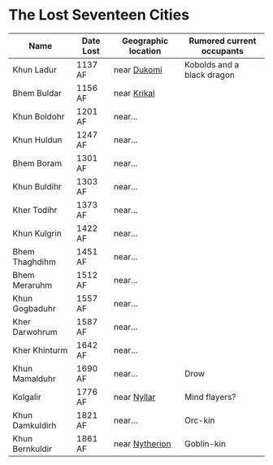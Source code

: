 # The Lost Seventeen Cities

Name | Date Lost | Geographic location | Rumored current occupants
---- | --------- | ------------------- | -------------------------
Khun Ladur | 1137 AF | near [Dukomi](/Cities/Dukomi.md) | Kobolds and a black dragon
Bhem Buldar | 1156 AF | near [Krikal](/Cities/Krikal.md) | 
Khun Boldohr | 1201 AF | near... | 
Khun Huldun | 1247 AF | near... |
Bhem Boram | 1301 AF | near... |
Khun Buldihr | 1303 AF | near... |
Kher Todihr | 1373 AF | near... |
Khun Kulgrin | 1422 AF | near... |
Bhem Thaghdihm | 1451 AF | near... |
Bhem Meraruhm | 1512 AF | near... |
Khun Gogbaduhr | 1557 AF | near... |
Kher Darwohrum | 1587 AF | near... |
Kher Khinturm | 1642 AF | near... |
Khun Mamalduhr | 1690 AF | near... | Drow
Kolgalir | 1776 AF | near [Nyllar](/Cities/Nyllar.md) | Mind flayers?
Khun Damkuldirh | 1821 AF | near... | Orc-kin
Khun Bernkuldir | 1861 AF | near [Nytherion](/Cities/Nytherion.md) | Goblin-kin


